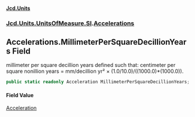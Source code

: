#### [Jcd.Units](index.md 'index')

### [Jcd.Units.UnitsOfMeasure.SI](Jcd.Units.UnitsOfMeasure.SI.md 'Jcd.Units.UnitsOfMeasure.SI').[Accelerations](Accelerations.md 'Jcd.Units.UnitsOfMeasure.SI.Accelerations')

## Accelerations.MillimeterPerSquareDecillionYears Field

millimeter per square decillion years defined such that: centimeter per square nonillion years = mm/decillion yr² ×
(1.0/10.0)/((1000.0)*(1000.0)).

```csharp
public static readonly Acceleration MillimeterPerSquareDecillionYears;
```

#### Field Value

[Acceleration](Acceleration.md 'Jcd.Units.UnitTypes.Acceleration')